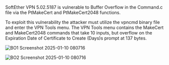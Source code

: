 SoftEther VPN 5.02.5187 is vulnerable to Buffer Overflow in the Command.c file via the PtMakeCert and PtMakeCert2048 functions.

To exploit this vulnerability the attacker must utilize the vpncmd binary file and enter the VPN Tools menu. The VPN Tools menu contains the MakeCert and MakeCert2048 commands that take 10 inputs, but overflow on the Expiration Date of Certificate to Create (Days)s prompt at 137 bytes.

![BO1 Screenshot 2025-01-10 080716](https://github.com/user-attachments/assets/889e59b7-5dcc-4a14-8b2c-16c952e2a589)

![BO2 Screenshot 2025-01-10 080716](https://github.com/user-attachments/assets/a343dc44-5240-4e07-8397-d509214a04b9)
